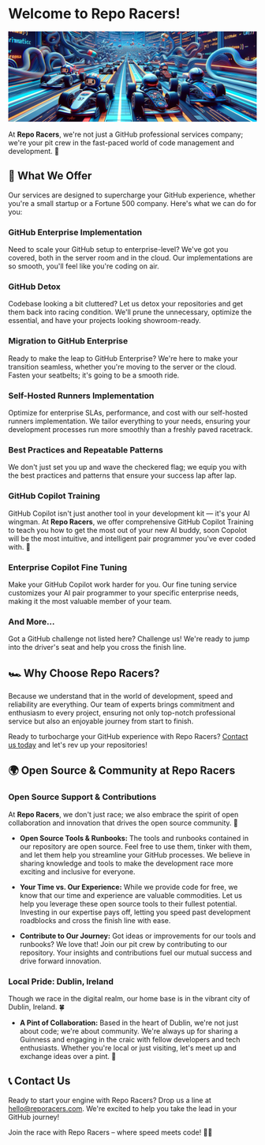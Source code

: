 
# Welcome to Repo Racers!

![Repo Racers](https://github.com/repo-racers/.github/blob/main/profile/repo-racers-header.png)


At **Repo Racers**, we're not just a GitHub professional services company; we're your pit crew in the fast-paced world of code management and development. 🏁

## 🚀 What We Offer

Our services are designed to supercharge your GitHub experience, whether you're a small startup or a Fortune 500 company. Here's what we can do for you:

### GitHub Enterprise Implementation
Need to scale your GitHub setup to enterprise-level? We've got you covered, both in the server room and in the cloud. Our implementations are so smooth, you'll feel like you're coding on air.

### GitHub Detox
Codebase looking a bit cluttered? Let us detox your repositories and get them back into racing condition. We'll prune the unnecessary, optimize the essential, and have your projects looking showroom-ready.

### Migration to GitHub Enterprise
Ready to make the leap to GitHub Enterprise? We're here to make your transition seamless, whether you're moving to the server or the cloud. Fasten your seatbelts; it's going to be a smooth ride.

### Self-Hosted Runners Implementation
Optimize for enterprise SLAs, performance, and cost with our self-hosted runners implementation. We tailor everything to your needs, ensuring your development processes run more smoothly than a freshly paved racetrack.

### Best Practices and Repeatable Patterns
We don't just set you up and wave the checkered flag; we equip you with the best practices and patterns that ensure your success lap after lap.

### GitHub Copilot Training
GitHub Copilot isn't just another tool in your development kit — it's your AI wingman. At **Repo Racers**, we offer comprehensive GitHub Copilot Training to teach you how to get the most out of your new AI buddy, soon Copolot will be the most intuitive, and intelligent pair programmer you've ever coded with. 🤖 

### Enterprise Copilot Fine Tuning
Make your GitHub Copilot work harder for you. Our fine tuning service customizes your AI pair programmer to your specific enterprise needs, making it the most valuable member of your team.

### And More...
Got a GitHub challenge not listed here? Challenge us! We're ready to jump into the driver's seat and help you cross the finish line.

## 🏎️ Why Choose Repo Racers?

Because we understand that in the world of development, speed and reliability are everything. Our team of experts brings commitment and enthusiasm to every project, ensuring not only top-notch professional service but also an enjoyable journey from start to finish.

Ready to turbocharge your GitHub experience with Repo Racers? [Contact us today](#contact-us) and let's rev up your repositories!

## 🌍 Open Source & Community at Repo Racers

### Open Source Support & Contributions

At **Repo Racers**, we don't just race; we also embrace the spirit of open collaboration and innovation that drives the open source community. 🌟

- **Open Source Tools & Runbooks:** The tools and runbooks contained in our repository are open source. Feel free to use them, tinker with them, and let them help you streamline your GitHub processes. We believe in sharing knowledge and tools to make the development race more exciting and inclusive for everyone.

- **Your Time vs. Our Experience:** While we provide code for free, we know that our time and experience are valuable commodities. Let us help you leverage these open source tools to their fullest potential. Investing in our expertise pays off, letting you speed past development roadblocks and cross the finish line with ease.

- **Contribute to Our Journey:** Got ideas or improvements for our tools and runbooks? We love that! Join our pit crew by contributing to our repository. Your insights and contributions fuel our mutual success and drive forward innovation.

### Local Pride: Dublin, Ireland

Though we race in the digital realm, our home base is in the vibrant city of Dublin, Ireland. 🍀

- **A Pint of Collaboration:** Based in the heart of Dublin, we're not just about code; we're about community. We're always up for sharing a Guinness and engaging in the craic with fellow developers and tech enthusiasts. Whether you're local or just visiting, let's meet up and exchange ideas over a pint. 🍺

## 📞 Contact Us

Ready to start your engine with Repo Racers? Drop us a line at [hello@reporacers.com](mailto:hello@reporacers.com). We're excited to help you take the lead in your GitHub journey!

Join the race with Repo Racers – where speed meets code! 🚗💨
